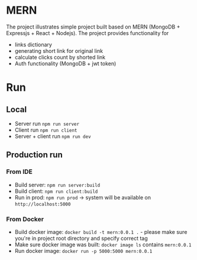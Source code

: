 # MERN
The project illustrates simple project built based on MERN (MongoDB + Expressjs + React + Nodejs).
The project provides functionality for 
* links dictionary
* generating short link for original link
* calculate clicks count by shorted link
* Auth functionality (MongoDB + jwt token)

# Run
## Local
* Server run `npm run server`
* Client run `npm run client`   
* Server + client run `npm run dev`

## Production run
### From IDE
* Build server: `npm run server:build`
* Build client: `npm run client:build`
* Run in prod: `npm run prod` -> system will be available on `http://localhost:5000`

### From Docker
* Build docker image: `docker build -t mern:0.0.1 .` - please make sure you're in project root directory and specify correct tag
* Make sure docker image was built: `docker image ls` contains `mern:0.0.1`
* Run docker image: `docker run -p 5000:5000 mern:0.0.1`